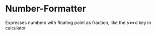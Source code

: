 # Number-Formatter
Expresses numbers with floating point as fraction, like the s&lt;=>d key in calculator
